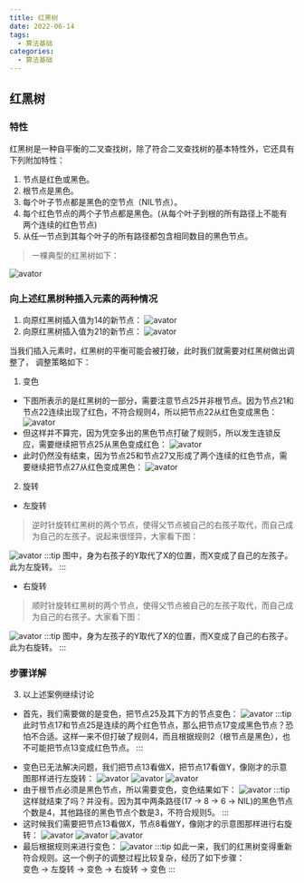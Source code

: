 ```yaml
---
title: 红黑树
date: 2022-06-14
tags:
  - 算法基础
categories:
  - 算法基础
---
```


## 红黑树

### 特性
红黑树是一种自平衡的二叉查找树，除了符合二叉查找树的基本特性外，它还具有下列附加特性：
1. 节点是红色或黑色。
2. 根节点是黑色。
3. 每个叶子节点都是黑色的空节点（NIL节点）。
4. 每个红色节点的两个子节点都是黑色。(从每个叶子到根的所有路径上不能有两个连续的红色节点)
5. 从任一节点到其每个叶子的所有路径都包含相同数目的黑色节点。

>一棵典型的红黑树如下：

![avator](/normal-red-black.awebp)

### 向上述红黑树种插入元素的两种情况
1. 向原红黑树插入值为14的新节点：
![avator](/b-a-14.awebp)
2. 向原红黑树插入值为21的新节点：
![avator](/b-a-21.awebp)


当我们插入元素时，红黑树的平衡可能会被打破，此时我们就需要对红黑树做出调整了，
调整策略如下：
1. 变色
- 下图所表示的是红黑树的一部分，需要注意节点25并非根节点。因为节点21和节点22连续出现了红色，不符合规则4，所以把节点22从红色变成黑色：
![avator](/change-color/1.awebp)
- 但这样并不算完，因为凭空多出的黑色节点打破了规则5，所以发生连锁反应，需要继续把节点25从黑色变成红色：
![avator](/change-color/2.awebp)
- 此时仍然没有结束，因为节点25和节点27又形成了两个连续的红色节点，需要继续把节点27从红色变成黑色：
![avator](/change-color/3.awebp)
2. 旋转
- 左旋转
> 逆时针旋转红黑树的两个节点，使得父节点被自己的右孩子取代，而自己成为自己的左孩子。说起来很怪异，大家看下图：

![avator](/rotate/left.awebp)
:::tip
图中，身为右孩子的Y取代了X的位置，而X变成了自己的左孩子。此为左旋转。
:::

- 右旋转
> 顺时针旋转红黑树的两个节点，使得父节点被自己的左孩子取代，而自己成为自己的右孩子。大家看下图：

![avator](/rotate/right.awebp)
:::tip
图中，身为左孩子的Y取代了X的位置，而X变成了自己的右孩子。此为右旋转。
:::

### 步骤详解
3. 以上述案例继续讨论
- 首先，我们需要做的是变色，把节点25及其下方的节点变色：
![avator](/step/1.awebp)
:::tip
 此时节点17和节点25是连续的两个红色节点，那么把节点17变成黑色节点？恐怕不合适。这样一来不但打破了规则4，而且根据规则2（根节点是黑色），也不可能把节点13变成红色节点。
:::
+ 变色已无法解决问题，我们把节点13看做X，把节点17看做Y，像刚才的示意图那样进行左旋转：
![avator](/step/2.awebp)
![avator](/step/3.awebp)
![avator](/step/4.awebp)
+ 由于根节点必须是黑色节点，所以需要变色，变色结果如下：
![avator](/step/5.awebp)
:::tip
 这样就结束了吗？并没有。因为其中两条路径(17 -> 8 -> 6 -> NIL)的黑色节点个数是4，其他路径的黑色节点个数是3，不符合规则5。
:::
+ 这时候我们需要把节点13看做X，节点8看做Y，像刚才的示意图那样进行右旋转：
![avator](/step/6.awebp)
![avator](/step/7.awebp)
![avator](/step/8.awebp)
+ 最后根据规则来进行变色：
![avator](/step/9.awebp)
:::tip
如此一来，我们的红黑树变得重新符合规则。这一个例子的调整过程比较复杂，经历了如下步骤：
<br/>变色 -> 左旋转 -> 变色 -> 右旋转 -> 变色
:::


